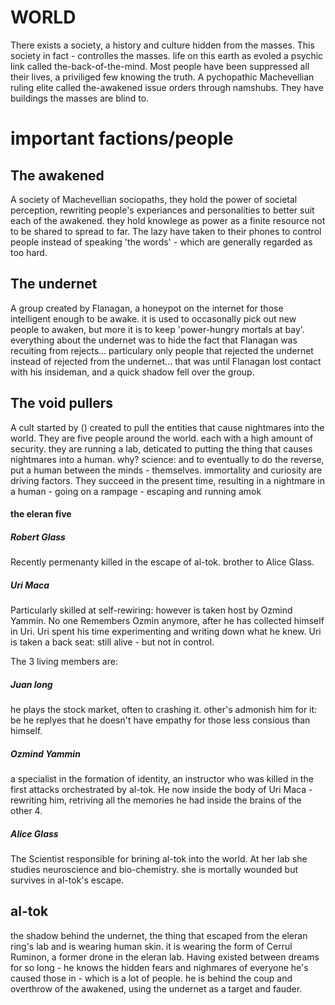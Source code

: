 # WORLD


There exists a society, a history and culture hidden from the masses.
This society in fact - controlles the masses.
life on this earth as evoled a psychic link called the-back-of-the-mind.
Most people have been suppressed all their lives, a priviliged few knowing the truth.
A pychopathic Machevellian ruling elite called the-awakened issue orders through namshubs.
They have buildings the masses are blind to. 


# important factions/people

## The awakened

A society of Machevellian sociopaths, they hold the power of societal perception, rewriting people's experiances and personalities to better suit each of the awakened.
they hold knowlege as power as a finite resource not to be shared to spread to far.
The lazy have taken to their phones to control people instead of speaking 'the words' - which are generally regarded as too hard.


## The undernet

A group created by Flanagan, a honeypot on the internet for those intelligent enough to be awake.
it is used to occasonally pick out new people to awaken, but more it is to keep 'power-hungry mortals at bay'.
everything about the undernet was to hide the fact that Flanagan was recuiting from rejects... 
particulary only people that rejected the undernet instead of rejected from the undernet...
that was until Flanagan lost contact with his insideman, and a quick shadow fell over the group.
 

## The void pullers

A cult started by () created to pull the entities that cause nightmares into the world.
They are five people around the world. each with a high amount of security.
they are running a lab, deticated to putting the thing that causes nightmares into a human.
why? science: and to eventually to do the reverse, put a human between the minds - themselves.
immortality and curiosity are driving factors.
They succeed in the present time, resulting in a nightmare in a human - going on a rampage - escaping and running amok

#### the eleran five

##### Robert Glass
Recently permenanty killed in the escape of al-tok. brother to Alice Glass.

##### Uri Maca
Particularly skilled at self-rewiring: however is taken host by Ozmind Yammin.
No one Remembers Ozmin anymore, after he has collected himself in Uri.
Uri spent his time experimenting and writing down what he knew.
Uri is taken a back seat: still alive - but not in control.


The 3 living members are:

##### Juan long
he plays the stock market, often to crashing it. 
other's admonish him for it: be he replyes that he doesn't have empathy for those less consious than himself.



##### Ozmind Yammin
a specialist in the formation of identity, an instructor who was killed in the first attacks orchestrated by al-tok.
He now inside the body of Uri Maca - rewriting him, retriving all the memories he had inside the brains of the other 4.

##### Alice Glass
The Scientist responsible for brining al-tok into the world. 
At her lab she studies neuroscience and bio-chemistry. 
she is mortally wounded but survives in al-tok's escape.



## al-tok
the shadow behind the undernet, the thing that escaped from the eleran ring's lab and is wearing human skin.
it is wearing the form of Cerrul Ruminon, a former drone in the eleran lab.
Having existed between dreams for so long - he knows the hidden fears and nighmares of everyone he's caused those in - which is a lot of people.
he is behind the coup and overthrow of the awakened, using the undernet as a target and fauder.
